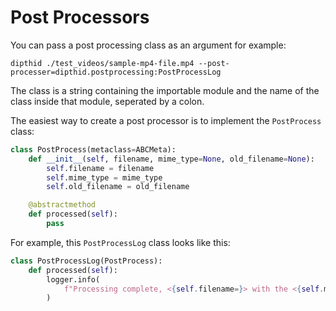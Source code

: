 # Post Processors

You can pass a post processing class as an argument for example:

`dipthid ./test_videos/sample-mp4-file.mp4 --post-processer=dipthid.postprocessing:PostProcessLog`

The class is a string containing the importable module and the name of the class inside that module, seperated by a colon.

The easiest way to create a post processor is to implement the `PostProcess` class:

```python
class PostProcess(metaclass=ABCMeta):
    def __init__(self, filename, mime_type=None, old_filename=None):
        self.filename = filename
        self.mime_type = mime_type
        self.old_filename = old_filename

    @abstractmethod
    def processed(self):
        pass
```

For example, this `PostProcessLog` class looks like this:

```python
class PostProcessLog(PostProcess):
    def processed(self):
        logger.info(
            f"Processing complete, <{self.filename=}> with the <{self.mime_type=}>"
        )
```